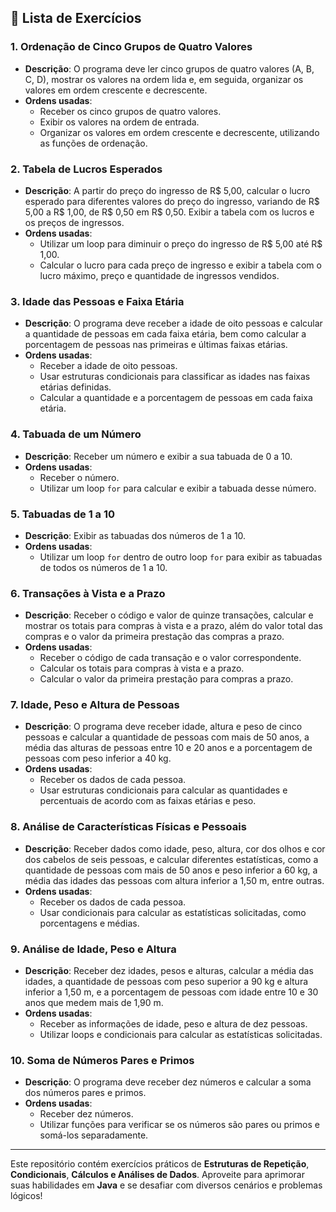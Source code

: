 
## **📝 Lista de Exercícios**

### **1. Ordenação de Cinco Grupos de Quatro Valores**
- **Descrição**: O programa deve ler cinco grupos de quatro valores (A, B, C, D), mostrar os valores na ordem lida e, em seguida, organizar os valores em ordem crescente e decrescente.
- **Ordens usadas**:
  - Receber os cinco grupos de quatro valores.
  - Exibir os valores na ordem de entrada.
  - Organizar os valores em ordem crescente e decrescente, utilizando as funções de ordenação.

### **2. Tabela de Lucros Esperados**
- **Descrição**: A partir do preço do ingresso de R$ 5,00, calcular o lucro esperado para diferentes valores do preço do ingresso, variando de R$ 5,00 a R$ 1,00, de R$ 0,50 em R$ 0,50. Exibir a tabela com os lucros e os preços de ingressos.
- **Ordens usadas**:
  - Utilizar um loop para diminuir o preço do ingresso de R$ 5,00 até R$ 1,00.
  - Calcular o lucro para cada preço de ingresso e exibir a tabela com o lucro máximo, preço e quantidade de ingressos vendidos.

### **3. Idade das Pessoas e Faixa Etária**
- **Descrição**: O programa deve receber a idade de oito pessoas e calcular a quantidade de pessoas em cada faixa etária, bem como calcular a porcentagem de pessoas nas primeiras e últimas faixas etárias.
- **Ordens usadas**:
  - Receber a idade de oito pessoas.
  - Usar estruturas condicionais para classificar as idades nas faixas etárias definidas.
  - Calcular a quantidade e a porcentagem de pessoas em cada faixa etária.

### **4. Tabuada de um Número**
- **Descrição**: Receber um número e exibir a sua tabuada de 0 a 10.
- **Ordens usadas**:
  - Receber o número.
  - Utilizar um loop `for` para calcular e exibir a tabuada desse número.

### **5. Tabuadas de 1 a 10**
- **Descrição**: Exibir as tabuadas dos números de 1 a 10.
- **Ordens usadas**:
  - Utilizar um loop `for` dentro de outro loop `for` para exibir as tabuadas de todos os números de 1 a 10.

### **6. Transações à Vista e a Prazo**
- **Descrição**: Receber o código e valor de quinze transações, calcular e mostrar os totais para compras à vista e a prazo, além do valor total das compras e o valor da primeira prestação das compras a prazo.
- **Ordens usadas**:
  - Receber o código de cada transação e o valor correspondente.
  - Calcular os totais para compras à vista e a prazo.
  - Calcular o valor da primeira prestação para compras a prazo.

### **7. Idade, Peso e Altura de Pessoas**
- **Descrição**: O programa deve receber idade, altura e peso de cinco pessoas e calcular a quantidade de pessoas com mais de 50 anos, a média das alturas de pessoas entre 10 e 20 anos e a porcentagem de pessoas com peso inferior a 40 kg.
- **Ordens usadas**:
  - Receber os dados de cada pessoa.
  - Usar estruturas condicionais para calcular as quantidades e percentuais de acordo com as faixas etárias e peso.

### **8. Análise de Características Físicas e Pessoais**
- **Descrição**: Receber dados como idade, peso, altura, cor dos olhos e cor dos cabelos de seis pessoas, e calcular diferentes estatísticas, como a quantidade de pessoas com mais de 50 anos e peso inferior a 60 kg, a média das idades das pessoas com altura inferior a 1,50 m, entre outras.
- **Ordens usadas**:
  - Receber os dados de cada pessoa.
  - Usar condicionais para calcular as estatísticas solicitadas, como porcentagens e médias.

### **9. Análise de Idade, Peso e Altura**
- **Descrição**: Receber dez idades, pesos e alturas, calcular a média das idades, a quantidade de pessoas com peso superior a 90 kg e altura inferior a 1,50 m, e a porcentagem de pessoas com idade entre 10 e 30 anos que medem mais de 1,90 m.
- **Ordens usadas**:
  - Receber as informações de idade, peso e altura de dez pessoas.
  - Utilizar loops e condicionais para calcular as estatísticas solicitadas.

### **10. Soma de Números Pares e Primos**
- **Descrição**: O programa deve receber dez números e calcular a soma dos números pares e primos.
- **Ordens usadas**:
  - Receber dez números.
  - Utilizar funções para verificar se os números são pares ou primos e somá-los separadamente.

---

Este repositório contém exercícios práticos de **Estruturas de Repetição**, **Condicionais**, **Cálculos e Análises de Dados**. Aproveite para aprimorar suas habilidades em **Java** e se desafiar com diversos cenários e problemas lógicos!


